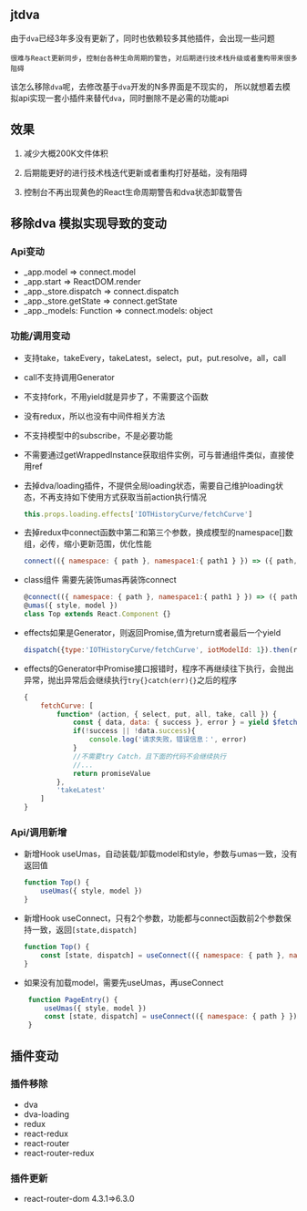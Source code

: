 ## jtdva
由于`dva`已经3年多没有更新了，同时也依赖较多其他插件，会出现一些问题

`很难与React更新同步`，`控制台各种生命周期的警告`，`对后期进行技术栈升级或者重构带来很多阻碍`

该怎么移除`dva`呢，去修改基于`dva`开发的N多界面是不现实的，
所以就想着去模拟api实现一套小插件来替代`dva`，同时删除不是必需的功能api

## 效果

1. 减少大概200K文件体积

2. 后期能更好的进行技术栈迭代更新或者重构打好基础，没有阻碍

3. 控制台不再出现黄色的React生命周期警告和dva状态卸载警告

## 移除dva 模拟实现导致的变动

### Api变动

- _app.model => connect.model
- _app.start => ReactDOM.render
- _app._store.dispatch => connect.dispatch
- _app._store.getState => connect.getState
- _app._models: Function => connect.models: object

### 功能/调用变动

- 支持take，takeEvery，takeLatest，select，put，put.resolve，all，call

- call不支持调用Generator

- 不支持fork，不用yield就是异步了，不需要这个函数

- 没有redux，所以也没有中间件相关方法

- 不支持模型中的subscribe，不是必要功能

- 不需要通过getWrappedInstance获取组件实例，可与普通组件类似，直接使用ref

- 去掉dva/loading插件，不提供全局loading状态，需要自己维护loading状态，不再支持如下使用方式获取当前action执行情况
    ```js 
    this.props.loading.effects['IOTHistoryCurve/fetchCurve']
    ```

- 去掉redux中connect函数中第二和第三个参数，换成模型的namespace[]数组，必传，缩小更新范围，优化性能
    ```js
    connect(({ namespace: { path }, namespace1:{ path1 } }) => ({ path, path1 }),['namespace','namespace1'],{ withRef:true })
    ```

- class组件 需要先装饰umas再装饰connect
    ```js
    @connect(({ namespace: { path }, namespace1:{ path1 } }) => ({ path, path1 }),['namespace','namespace1'],{ withRef:true })
    @umas({ style, model })
    class Top extends React.Component {}
    ```

- effects如果是Generator，则返回Promise,值为return或者最后一个yield
    ```js
    dispatch({type:'IOTHistoryCurve/fetchCurve', iotModelId: 1}).then(returnOrYieldData => {})
    ```

- effects的Generator中Promise接口报错时，程序不再继续往下执行，会抛出异常，抛出异常后会继续执行`try{}catch(err){}`之后的程序
    ```js
    {
        fetchCurve: [
            function* (action, { select, put, all, take, call }) {
                const { data, data: { success }, error } = yield $fetch(1000078, { iotModelId: action.iotModelId })
                if(!success || !data.success){
                    console.log('请求失败，错误信息：', error)
                }
                //不需要try Catch，且下面的代码不会继续执行
                //...
                return promiseValue
            },
            'takeLatest'
        ]
    }
    ```

### Api/调用新增

- 新增Hook useUmas，自动装载/卸载model和style，参数与umas一致，没有返回值
    ```js
    function Top() {
        useUmas({ style, model })
    }
    ```

- 新增Hook useConnect，只有2个参数，功能都与connect函数前2个参数保持一致，返回`[state,dispatch]`
    ```js
    function Top() {
        const [state, dispatch] = useConnect(({ namespace: { path }, namespace1:{ path1 } }) => ({ path, path1 }),['namespace','namespace1'])
    }
    ```

- 如果没有加载model，需要先useUmas，再useConnect
   ```js
    function PageEntry() {
        useUmas({ style, model })
        const [state, dispatch] = useConnect(({ namespace: { path } }) => ({ path }),['namespace'])
    }
    ```

## 插件变动

### 插件移除

- dva
- dva-loading
- redux
- react-redux
- react-router
- react-router-redux

### 插件更新

- react-router-dom 4.3.1=>6.3.0
